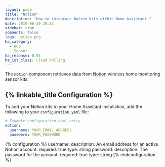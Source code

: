 ```yaml
---
layout: page
title: "Notion"
description: "How to integrate Notion kits within Home Assistant."
date: 2019-06-19 20:52
sidebar: true
comments: false
logo: notion.png
ha_category:
  - Hub
  - Sensor
ha_release: 0.95
ha_iot_class: Cloud Polling
---
```


The `Notion` component retrieves data from [Notion](https://getnotion.com) wireless
home monitoring sensor kits.

## {% linkable_title Configuration %}

To add your Notion kits to your Home Assistant installation, add the following to your
`configuration.yaml` file:

```yaml
# Example configuration.yaml entry
notion:
  username: YOUR_EMAIL_ADDRESS
  password: YOUR_PASSWORD
```

{% configuration %}
username:
  description: An email address for an active Notion account.
  required: true
  type: string
password:
  description: The password for the account.
  required: true
  type: string
{% endconfiguration %}
